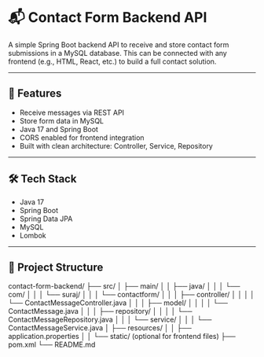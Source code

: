 # 📬 Contact Form Backend API

A simple Spring Boot backend API to receive and store contact form submissions in a MySQL database. This can be connected with any frontend (e.g., HTML, React, etc.) to build a full contact solution.

---

## 🚀 Features

- Receive messages via REST API
- Store form data in MySQL
- Java 17 and Spring Boot
- CORS enabled for frontend integration
- Built with clean architecture: Controller, Service, Repository

---

## 🛠️ Tech Stack

- Java 17
- Spring Boot
- Spring Data JPA
- MySQL
- Lombok

---

## 📂 Project Structure
contact-form-backend/
├── src/
│ ├── main/
│ │ ├── java/
│ │ │ └── com/
│ │ │ └── suraj/
│ │ │ └── contactform/
│ │ │ ├── controller/
│ │ │ │ └── ContactMessageController.java
│ │ │ ├── model/
│ │ │ │ └── ContactMessage.java
│ │ │ ├── repository/
│ │ │ │ └── ContactMessageRepository.java
│ │ │ └── service/
│ │ │ └── ContactMessageService.java
│ ├── resources/
│ │ ├── application.properties
│ │ └── static/ (optional for frontend files)
├── pom.xml
└── README.md